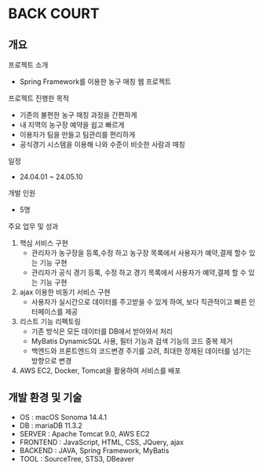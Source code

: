 <h1>BACK COURT</h1>
<h2>개요</h2>
<p>프로젝트 소개</p>
<ul>
  <li>Spring Framework를 이용한 농구 매칭 웹 프로젝트</li>
</ul>
<p>프로젝트 진행한 목적</p>
<ul>
  <li>기존의 불편한 농구 매칭 과정을 간편하게</li>
  <li>내 지역의 농구장 예약을 쉽고 빠르게</li>
  <li>이용자가 팀을 만들고 팀관리를 편리하게</li>
  <li>공식경기 시스템을 이용해 나와 수준이 비슷한 사람과 매칭</li>
</ul>
<p>일정</p>
<ul>
  <li>24.04.01 ~ 24.05.10</li>
</ul>
<p>개발 인원</p>
<ul>
  <li>5명</li>
</ul>
<p>주요 업무 및 성과</p>
<ol>
  <li>핵심 서비스 구현
    <ul>
      <li>관리자가 농구장을 등록,수정 하고 농구장 목록에서 사용자가 예약,결제 할수 있는 기능 구현</li>
      <li>관리자가 공식 경기 등록, 수정 하고 경기 목록에서 사용자가 예약,결제 할 수 있는 기능 구현</li>
    </ul>
  </li>
  <li>ajax 이용한 비동기 서비스 구현
    <ul>
      <li>사용자가 실시간으로 데이터를 주고받을 수 있게 하여, 보다 직관적이고 빠른 인터페이스를 제공</li>
    </ul>
  </li>
  <li>리스트 기능 리펙토링
    <ul>
      <li>기존 방식은 모든 데이터를 DB에서 받아와서 처리</li>
      <li>MyBatis DynamicSQL 사용, 필터 기능과 검색 기능의 코드 중복 제거</li>
      <li>백엔드와 프론트엔드의 코드변경 주기를 고려, 최대한 정제된 데이터를 넘기는 방향으로 변경</li>
    </ul>
  </li>
  <li>AWS EC2, Docker, Tomcat을 활용하여 서비스를 배포
  </li>
</ol>
<h2>개발 환경 및 기술</h2>
<ul>
  <li>OS : macOS Sonoma 14.4.1</li>
  <li>DB : mariaDB 11.3.2</li>
  <li>SERVER : Apache Tomcat 9.0, AWS EC2</li>
  <li>FRONTEND : JavaScript, HTML, CSS, JQuery, ajax</li>
  <li>BACKEND : JAVA, Spring Framework, MyBatis</li>
  <li>TOOL : SourceTree, STS3, DBeaver</li>
</ul>
